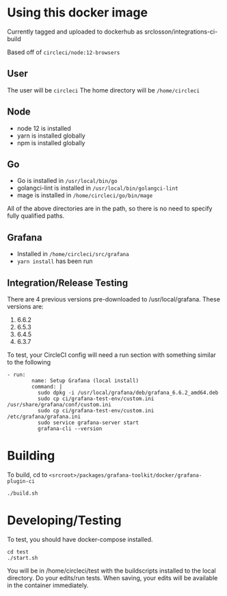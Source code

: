 # Using this docker image

Currently tagged and uploaded to dockerhub as srclosson/integrations-ci-build 

Based off of `circleci/node:12-browsers` 

## User
The user will be `circleci`
The home directory will be `/home/circleci`

## Node
- node 12 is installed
- yarn is installed globally
- npm is installed globally

## Go
- Go is installed in `/usr/local/bin/go`
- golangci-lint is installed in `/usr/local/bin/golangci-lint`
- mage is installed in `/home/circleci/go/bin/mage`

All of the above directories are in the path, so there is no need to specify fully qualified paths.

## Grafana
- Installed in `/home/circleci/src/grafana`
- `yarn install` has been run

## Integration/Release Testing
There are 4 previous versions pre-downloaded to /usr/local/grafana. These versions are:
1. 6.6.2
2. 6.5.3
3. 6.4.5
4. 6.3.7

To test, your CircleCI config will need a run section with something similar to the following
```
- run:
        name: Setup Grafana (local install)
        command: |
          sudo dpkg -i /usr/local/grafana/deb/grafana_6.6.2_amd64.deb
          sudo cp ci/grafana-test-env/custom.ini /usr/share/grafana/conf/custom.ini
          sudo cp ci/grafana-test-env/custom.ini /etc/grafana/grafana.ini
          sudo service grafana-server start
          grafana-cli --version
```


# Building
To build, cd to `<srcroot>/packages/grafana-toolkit/docker/grafana-plugin-ci`
```
./build.sh
```

# Developing/Testing
To test, you should have docker-compose installed.
```
cd test
./start.sh
```

You will be in /home/circleci/test with the buildscripts installed to the local directory.
Do your edits/run tests. When saving, your edits will be available in the container immediately.

